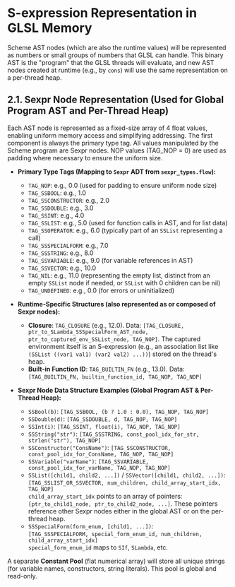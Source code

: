 # S-expression Representation in GLSL Memory

Scheme AST nodes (which are also the runtime values) will be represented as numbers or small groups of numbers that GLSL can handle. This binary AST is the "program" that the GLSL threads will evaluate, and new AST nodes created at runtime (e.g., by `cons`) will use the same representation on a per-thread heap.

## 2.1. Sexpr Node Representation (Used for Global Program AST and Per-Thread Heap)

Each AST node is represented as a fixed-size array of 4 float values, enabling uniform memory access and simplifying addressing. The first component is always the primary type tag. All values manipulated by the Scheme program are Sexpr nodes. NOP values (TAG_NOP = 0) are used as padding where necessary to ensure the uniform size.

*   **Primary Type Tags (Mapping to `Sexpr` ADT from `sexpr_types.flow`):**
    *   `TAG_NOP`: e.g., 0.0 (used for padding to ensure uniform node size)
    *   `TAG_SSBOOL`: e.g., 1.0
    *   `TAG_SSCONSTRUCTOR`: e.g., 2.0
    *   `TAG_SSDOUBLE`: e.g., 3.0
    *   `TAG_SSINT`: e.g., 4.0
    *   `TAG_SSLIST`: e.g., 5.0 (used for function calls in AST, and for list data)
    *   `TAG_SSOPERATOR`: e.g., 6.0 (typically part of an `SSList` representing a call)
    *   `TAG_SSSPECIALFORM`: e.g., 7.0
    *   `TAG_SSSTRING`: e.g., 8.0
    *   `TAG_SSVARIABLE`: e.g., 9.0 (for variable references in AST)
    *   `TAG_SSVECTOR`: e.g., 10.0
    *   `TAG_NIL`: e.g., 11.0 (representing the empty list, distinct from an empty `SSList` node if needed, or `SSList` with 0 children can be nil)
    *   `TAG_UNDEFINED`: e.g., 0.0 (for errors or uninitialized)

*   **Runtime-Specific Structures (also represented as or composed of Sexpr nodes):**
    *   **Closure**: `TAG_CLOSURE` (e.g., 12.0). Data: `[TAG_CLOSURE, ptr_to_SLambda_SSSpecialForm_AST_node, ptr_to_captured_env_SSList_node, TAG_NOP]`. The captured environment itself is an S-expression (e.g., an association list like `(SSList ((var1 val1) (var2 val2) ...))`) stored on the thread's heap.
    *   **Built-in Function ID**: `TAG_BUILTIN_FN` (e.g., 13.0). Data: `[TAG_BUILTIN_FN, builtin_function_id, TAG_NOP, TAG_NOP]`

*   **Sexpr Node Data Structure Examples (Global Program AST & Per-Thread Heap):**
    *   `SSBool(b)`: `[TAG_SSBOOL, (b ? 1.0 : 0.0), TAG_NOP, TAG_NOP]`
    *   `SSDouble(d)`: `[TAG_SSDOUBLE, d, TAG_NOP, TAG_NOP]`
    *   `SSInt(i)`: `[TAG_SSINT, float(i), TAG_NOP, TAG_NOP]`
    *   `SSString("str")`: `[TAG_SSSTRING, const_pool_idx_for_str, strlen("str"), TAG_NOP]`
    *   `SSConstructor("ConsName")`: `[TAG_SSCONSTRUCTOR, const_pool_idx_for_ConsName, TAG_NOP, TAG_NOP]`
    *   `SSVariable("varName")`: `[TAG_SSVARIABLE, const_pool_idx_for_varName, TAG_NOP, TAG_NOP]`
    *   `SSList([child1, child2, ...])` / `SSVector([child1, child2, ...])`:  
        `[TAG_SSLIST_OR_SSVECTOR, num_children, child_array_start_idx, TAG_NOP]`  
        `child_array_start_idx` points to an array of pointers: `[ptr_to_child1_node, ptr_to_child2_node, ...]`. These pointers reference other Sexpr nodes either in the global AST or on the per-thread heap.
    *   `SSSpecialForm(form_enum, [child1, ...])`:  
        `[TAG_SSSPECIALFORM, special_form_enum_id, num_children, child_array_start_idx]`  
        `special_form_enum_id` maps to `SIf`, `SLambda`, etc.

A separate **Constant Pool** (flat numerical array) will store all unique strings (for variable names, constructors, string literals). This pool is global and read-only.